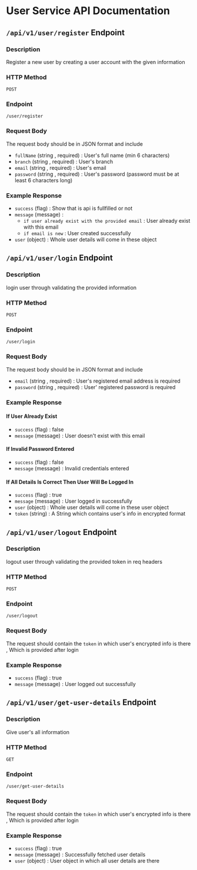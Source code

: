# User Service API Documentation 


## `/api/v1/user/register` Endpoint

### Description 

Register a new user by creating a user account with the given information

### HTTP Method 

`POST`

### Endpoint 

`/user/register`

### Request Body

The request body should be in JSON format and include

- `fullName` (string , required) : User's full name (min 6 characters)
- `branch` (string , required) : User's branch
- `email`  (string , required) : User's email
- `password` (string , required) : User's password (password must be at least 6 characters long)

### Example Response

- `success` (flag) : Show that is api is fullfilled or not
- `message` (message) :
    - `if user already exist with the provided email` : User already exist with this email
    - `if email is new` : User created successfully
- `user` (object) : Whole user details will come in these object




## `/api/v1/user/login` Endpoint

### Description 

login user through validating the provided information

### HTTP Method 

`POST`

### Endpoint 

`/user/login`

### Request Body

The request body should be in JSON format and include

- `email`  (string , required) : User's registered email address is required
- `password` (string , required) : User' registered password is required

### Example Response

#### If User Already Exist

- `success` (flag) : false
- `message` (message) : User doesn't exist with this email

#### If Invalid Password Entered

- `success` (flag) : false
- `message` (message) : Invalid credentials entered 

#### If All Details Is Correct Then User Will Be Logged In

- `success` (flag) : true
- `message` (message) : User logged in successfully
- `user` (object) : Whole user details will come in these user object
- `token` (string) : A String which contains user's info in encrypted format


## `/api/v1/user/logout` Endpoint

### Description 

logout user through validating the provided token in req headers

### HTTP Method 

`POST`

### Endpoint 

`/user/logout`

### Request Body

The request should contain the `token` in which user's encrypted info is there , Which is provided after login

### Example Response

- `success` (flag) : true
- `message` (message) : User logged out successfully


## `/api/v1/user/get-user-details` Endpoint

### Description 

Give user's all information 

### HTTP Method 

`GET`

### Endpoint 

`/user/get-user-details`

### Request Body

The request should contain the `token` in which user's encrypted info is there , Which is provided after login

### Example Response

- `success` (flag) : true
- `message` (message) : Successfully fetched user details
- `user` (object) : User object in which all user details are there
